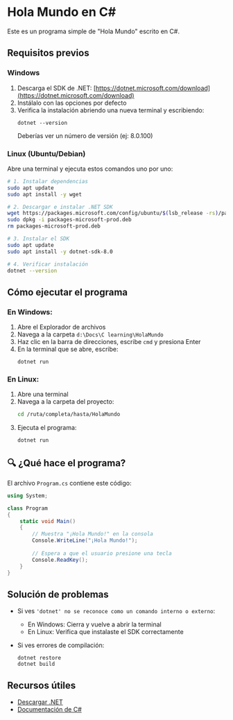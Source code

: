 # Hola Mundo en C#

Este es un programa simple de "Hola Mundo" escrito en C#.

##  Requisitos previos

### Windows
1. Descarga el SDK de .NET: [https://dotnet.microsoft.com/download](https://dotnet.microsoft.com/download)
2. Instálalo con las opciones por defecto
3. Verifica la instalación abriendo una nueva terminal y escribiendo:
   ```
   dotnet --version
   ```
   Deberías ver un número de versión (ej: 8.0.100)

### Linux (Ubuntu/Debian)
Abre una terminal y ejecuta estos comandos uno por uno:
```bash
# 1. Instalar dependencias
sudo apt update
sudo apt install -y wget

# 2. Descargar e instalar .NET SDK
wget https://packages.microsoft.com/config/ubuntu/$(lsb_release -rs)/packages-microsoft-prod.deb -O packages-microsoft-prod.deb
sudo dpkg -i packages-microsoft-prod.deb
rm packages-microsoft-prod.deb

# 3. Instalar el SDK
sudo apt update
sudo apt install -y dotnet-sdk-8.0

# 4. Verificar instalación
dotnet --version
```

##  Cómo ejecutar el programa

### En Windows:
1. Abre el Explorador de archivos
2. Navega a la carpeta `d:\Docs\C learning\HolaMundo`
3. Haz clic en la barra de direcciones, escribe `cmd` y presiona Enter
4. En la terminal que se abre, escribe:
   ```
   dotnet run
   ```

### En Linux:
1. Abre una terminal
2. Navega a la carpeta del proyecto:
   ```bash
   cd /ruta/completa/hasta/HolaMundo
   ```
3. Ejecuta el programa:
   ```bash
   dotnet run
   ```

## 🔍 ¿Qué hace el programa?

El archivo `Program.cs` contiene este código:

```csharp
using System;

class Program
{
    static void Main()
    {
        // Muestra "¡Hola Mundo!" en la consola
        Console.WriteLine("¡Hola Mundo!");
        
        // Espera a que el usuario presione una tecla
        Console.ReadKey();
    }
}
```

##  Solución de problemas

- Si ves `'dotnet' no se reconoce como un comando interno o externo`:
  - En Windows: Cierra y vuelve a abrir la terminal
  - En Linux: Verifica que instalaste el SDK correctamente

- Si ves errores de compilación:
  ```
  dotnet restore
  dotnet build
  ```

##  Recursos útiles
- [Descargar .NET](https://dotnet.microsoft.com/download)
- [Documentación de C#](https://docs.microsoft.com/es-es/dotnet/csharp/)
